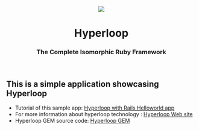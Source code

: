 <p align="center">
	<a href="http://ruby-hyperloop.org/" alt="Hyperloop" title="Hyperloop">
		<img src="https://raw.githubusercontent.com/ruby-hyperloop/ruby-hyperloop.io/source/source/images/hyperloop-logo-small-pink.png">
	</a>
</p>

<h1 align="center">
	Hyperloop
</h1>

<h3 align="center">The Complete Isomorphic Ruby Framework</h3>

<br>

## This is a simple application showcasing **Hyperloop**

+ Tutorial of this sample app: [Hyperloop with Rails Helloworld app](http://ruby-hyperloop.org/tutorials/hyperlooprails/helloworld/)
+ For more information about hyperloop technology : [Hyperloop Web site](http://ruby-hyperloop.org/)
+ Hyperloop GEM source code: [Hyperloop GEM](https://github.com/ruby-hyperloop/hyperloop)
